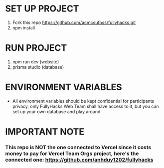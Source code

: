 # SET UP PROJECT

1. Fork this repo https://github.com/acmcsufoss/fullyhacks.git
2. npm install

# RUN PROJECT

1. npm run dev (website)
2. prisma studio (database)

# ENVIRONMENT VARIABLES

- All environment variables should be kept confidential for participants privacy, only FullyHacks Web Team shall have access to it, but you can set up your own database and play around

# IMPORTANT NOTE
### This repo is NOT the one connected to Vercel since it costs money to pay for Vercel Team Orgs project, here's the connected one: https://github.com/anhduy1202/fullyhacks
